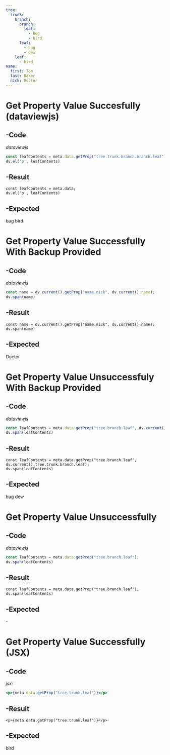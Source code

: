 ```yaml
---
tree:
  trunk:
    branch:
      branch:
        leaf:
          - bug
          - bird
      leaf:
        - bug
        - dew
    leaf:
      - bird
name:
  first: Tom
  last: Baker
  nick: Doctor
---
```

# Get Property Value Succesfully (dataviewjs)
## -Code
*dataviewjs*
```js
const leafContents = meta.data.getProp("tree.trunk.branch.branch.leaf");
dv.el('p', leafContents)
```
## -Result
```dataviewjs
const leafContents = meta.data;
dv.el('p', leafContents)
```
## -Expected
bug
bird
# Get Property Value Successfully With Backup Provided
## -Code
*dataviewjs*
```js
const name = dv.current().getProp("name.nick", dv.current().name);
dv.span(name)
```
## -Result
```dataviewjs
const name = dv.current().getProp("name.nick", dv.current().name);
dv.span(name)
```
## -Expected
Doctor
# Get Property Value Unsuccessfuly With Backup Provided
## -Code
*dataviewjs*
```js
const leafContents = meta.data.getProp("tree.branch.leaf", dv.current().tree.trunk.branch.leaf);
dv.span(leafContents)
```
## -Result
```dataviewjs
const leafContents = meta.data.getProp("tree.branch.leaf", dv.current().tree.trunk.branch.leaf);
dv.span(leafContents)
```
## -Expected
bug
dew
# Get Property Value Unsuccessfully
## -Code
*dataviewjs*
```js
const leafContents = meta.data.getProp("tree.branch.leaf");
dv.span(leafContents)
```
## -Result
```dataviewjs
const leafContents = meta.data.getProp("tree.branch.leaf");
dv.span(leafContents)
```
## -Expected
\-
# Get Property Value Successfully (JSX)
## -Code
*jsx:*
```jsx
<p>{meta.data.getProp("tree.trunk.leaf")}</p>
```
## -Result
```jsx:
<p>{meta.data.getProp("tree.trunk.leaf")}</p>
```

## -Expected
bird